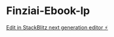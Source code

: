 # Finziai-Ebook-lp

[Edit in StackBlitz next generation editor ⚡️](https://stackblitz.com/~/github.com/joaosousalves/Finziai-Ebook-lp)